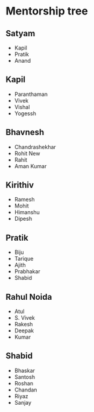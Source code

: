 # Mentorship tree

## Satyam
- Kapil
- Pratik
- Anand

## Kapil
- Paranthaman
- Vivek
- Vishal
- Yogessh

## Bhavnesh
- Chandrashekhar
- Rohit New
- Rahit
- Aman Kumar

## Kirithiv
- Ramesh
- Mohit
- Himanshu
- Dipesh

## Pratik
- Biju
- Tarique
- Ajith
- Prabhakar
- Shabid

## Rahul Noida
- Atul
- S. Vivek
- Rakesh
- Deepak
- Kumar


## Shabid
- Bhaskar
- Santosh
- Roshan
- Chandan
- Riyaz
- Sanjay